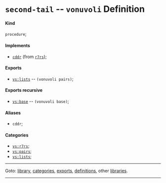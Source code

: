 

<a id='definition__vonuvoli__second-tail'></a>

# `second-tail` -- `vonuvoli` Definition


<a id='definition__vonuvoli__second-tail__kind'></a>

#### Kind

`procedure`;


<a id='definition__vonuvoli__second-tail__implements'></a>

#### Implements

 * [`cddr`](../../r7rs/definitions/cddr.md#definition__r7rs__cddr) (from [`r7rs`](../../r7rs/_index.md#library__r7rs));


<a id='definition__vonuvoli__second-tail__exports'></a>

#### Exports

 * [`vs:lists`](../../vonuvoli/exports/vs_3a_lists.md#export__vonuvoli__vs_3a_lists) -- `(vonuvoli pairs)`;


<a id='definition__vonuvoli__second-tail__exports-recursive'></a>

#### Exports recursive

 * [`vs:base`](../../vonuvoli/exports/vs_3a_base.md#export__vonuvoli__vs_3a_base) -- `(vonuvoli base)`;


<a id='definition__vonuvoli__second-tail__aliases'></a>

#### Aliases

 * `cddr`;


<a id='definition__vonuvoli__second-tail__categories'></a>

#### Categories

 * [`vs:r7rs`](../../vonuvoli/categories/vs_3a_r7rs.md#category__vonuvoli__vs_3a_r7rs);
 * [`vs:pairs`](../../vonuvoli/categories/vs_3a_pairs.md#category__vonuvoli__vs_3a_pairs);
 * [`vs:lists`](../../vonuvoli/categories/vs_3a_lists.md#category__vonuvoli__vs_3a_lists);

----

Goto: [library](../../vonuvoli/_index.md#library__vonuvoli), [categories](../../vonuvoli/categories/_index.md#toc__vonuvoli__categories), [exports](../../vonuvoli/exports/_index.md#toc__vonuvoli__exports), [definitions](../../vonuvoli/definitions/_index.md#toc__vonuvoli__definitions), other [libraries](../../_libraries.md#toc__libraries).

----

